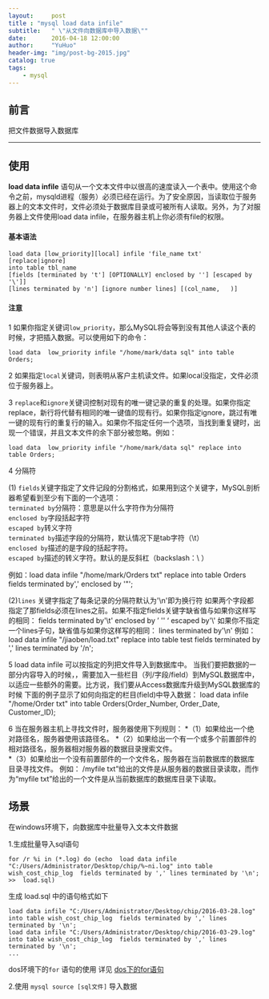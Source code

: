 ```yaml
---
layout:     post
title : "mysql load data infile"
subtitle:   " \"从文件向数据库中导入数据\""
date:       2016-04-18 12:00:00
author:     "YuHuo"
header-img: "img/post-bg-2015.jpg"
catalog: true
tags:
    - mysql
---
```

## 前言  

把文件数据导入数据库  

---

## 使用  

**load data infile** 语句从一个文本文件中以很高的速度读入一个表中。使用这个命令之前，mysqld进程（服务）必须已经在运行。为了安全原因，当读取位于服务器上的文本文件时，文件必须处于数据库目录或可被所有人读取。另外，为了对服务器上文件使用load data infile，在服务器主机上你必须有file的权限。

#### 基本语法  

    load data [low_priority][local] infile 'file_name txt' [replace|ignore]  
    into table tbl_name  
    [fields [terminated by 't'] [OPTIONALLY] enclosed by ''] [escaped by '\']]  
    [lines terminated by 'n'] [ignore number lines] [(col_name,   )]  

#### 注意
   
1  如果你指定关键词`low_priority`，那么MySQL将会等到没有其他人读这个表的时候，才把插入数据。可以使用如下的命令：  
   
	load data  low_priority infile "/home/mark/data sql" into table Orders;  
	
2  如果指定`local`关键词，则表明从客户主机读文件。如果local没指定，文件必须位于服务器上。  

3  `replace`和`ignore`关键词控制对现有的唯一键记录的重复的处理。如果你指定replace，新行将代替有相同的唯一键值的现有行。如果你指定ignore，跳过有唯一键的现有行的重复行的输入。如果你不指定任何一个选项，当找到重复键时，出现一个错误，并且文本文件的余下部分被忽略。例如：  

	load data  low_priority infile "/home/mark/data sql" replace into table Orders;
 
4 分隔符  

(1) `fields`关键字指定了文件记段的分割格式，如果用到这个关键字，MySQL剖析器希望看到至少有下面的一个选项：   
`terminated by`分隔符：意思是以什么字符作为分隔符  
`enclosed by`字段括起字符  
`escaped by`转义字符  
`terminated by`描述字段的分隔符，默认情况下是tab字符（\t）   
`enclosed by`描述的是字段的括起字符。  
`escaped by`描述的转义字符。默认的是反斜杠（backslash：\ ）   

例如：load data infile "/home/mark/Orders txt" replace into table Orders fields terminated by',' enclosed by '"';  

(2)`lines` 关键字指定了每条记录的分隔符默认为'\n'即为换行符
如果两个字段都指定了那fields必须在lines之前。如果不指定fields关键字缺省值与如果你这样写的相同： fields terminated by'\t' enclosed by ’ '' ‘ escaped by'\\'
如果你不指定一个lines子句，缺省值与如果你这样写的相同： lines terminated by'\n'
例如：load data infile "/jiaoben/load.txt" replace into table test fields terminated by ',' lines terminated by '/n';  

5  load data infile 可以按指定的列把文件导入到数据库中。 当我们要把数据的一部分内容导入的时候，，需要加入一些栏目（列/字段/field）到MySQL数据库中，以适应一些额外的需要。比方说，我们要从Access数据库升级到MySQL数据库的时候
下面的例子显示了如何向指定的栏目(field)中导入数据： 
load data infile "/home/Order txt" into table Orders(Order_Number, Order_Date, Customer_ID);  

6  当在服务器主机上寻找文件时，服务器使用下列规则： 
*（1）如果给出一个绝对路径名，服务器使用该路径名。 
*（2）如果给出一个有一个或多个前置部件的相对路径名，服务器相对服务器的数据目录搜索文件。  
*（3）如果给出一个没有前置部件的一个文件名，服务器在当前数据库的数据库目录寻找文件。 
例如： /myfile txt”给出的文件是从服务器的数据目录读取，而作为“myfile txt”给出的一个文件是从当前数据库的数据库目录下读取。



## 场景
    
在windows环境下，向数据库中批量导入文本文件数据   

1.生成批量导入sql语句   
  

	for /r %i in (*.log) do (echo  load data infile "C:/Users/Administrator/Desktop/chip/%~ni.log" into table wish_cost_chip_log  fields terminated by ',' lines terminated by '\n'; >>  load.sql)  

生成 load.sql 中的语句格式如下  

	load data infile "C:/Users/Administrator/Desktop/chip/2016-03-28.log" into table wish_cost_chip_log  fields terminated by ',' lines terminated by '\n'; 
	load data infile "C:/Users/Administrator/Desktop/chip/2016-03-29.log" into table wish_cost_chip_log  fields terminated by ',' lines terminated by '\n'; 
	...

dos环境下的`for` 语句的使用 详见 [dos下的for语句](./)  

2.使用 `mysql source [sql文件]` 导入数据  
